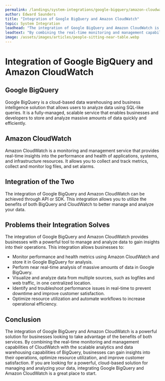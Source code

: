 ```yaml
---
permalink: /landings/system-integrations/google-bigquery/amazon-cloudwatch
author: Edward Saunders
title: "Integration of Google BigQuery and Amazon CloudWatch"
topic: System Integration
leadhead: "The integration of Google BigQuery and Amazon CloudWatch is a powerful solution for businesses looking to take advantage of the benefits of both services"
leadtext: "By combining the real-time monitoring and management capabilities of CloudWatch with the scalable analytics and data warehousing capabilities of BigQuery, businesses can gain insights into their operations, optimize resource utilization, and improve customer satisfaction. If you are looking for a powerful, cloud-based solution for managing and analyzing your data, integrating Google BigQuery and Amazon CloudWatch is a great place to start."
image: /assets/images/articles/people-sitting-near-table.webp
---
```

<div class="arttext">  <h1>Integration of Google BigQuery and Amazon CloudWatch</h1>

  <h2>Google BigQuery</h2>
  <p>Google BigQuery is a cloud-based data warehousing and business intelligence solution that allows users to analyze data using SQL-like queries. It is a fully-managed, scalable service that enables businesses and developers to store and analyze massive amounts of data quickly and efficiently.</p>

  <h2>Amazon CloudWatch</h2>
  <p>Amazon CloudWatch is a monitoring and management service that provides real-time insights into the performance and health of applications, systems, and infrastructure resources. It allows you to collect and track metrics, collect and monitor log files, and set alarms.</p>

  <h2>Integration of the Two</h2>
  <p>The integration of Google BigQuery and Amazon CloudWatch can be achieved through API or SDK. This integration allows you to utilize the benefits of both BigQuery and CloudWatch to better manage and analyze your data.</p>

  <h2>Problems their Integration Solves</h2>
  <p>The integration of Google BigQuery and Amazon CloudWatch provides businesses with a powerful tool to manage and analyze data to gain insights into their operations. This integration allows businesses to:</p>
  <ul>
    <li>Monitor performance and health metrics using Amazon CloudWatch and store it in Google BigQuery for analysis.</li>
    <li>Perform near real-time analysis of massive amounts of data in Google BigQuery.</li>
    <li>Visualize and analyze data from multiple sources, such as logfiles and web traffic, in one centralized location.</li>
    <li>Identify and troubleshoot performance issues in real-time to prevent downtime and improve customer satisfaction.</li>
    <li>Optimize resource utilization and automate workflows to increase operational efficiency.</li>
  </ul>

  <h2>Conclusion</h2>
  <p>The integration of Google BigQuery and Amazon CloudWatch is a powerful solution for businesses looking to take advantage of the benefits of both services. By combining the real-time monitoring and management capabilities of CloudWatch with the scalable analytics and data warehousing capabilities of BigQuery, businesses can gain insights into their operations, optimize resource utilization, and improve customer satisfaction. If you are looking for a powerful, cloud-based solution for managing and analyzing your data, integrating Google BigQuery and Amazon CloudWatch is a great place to start.</p>
</div>
